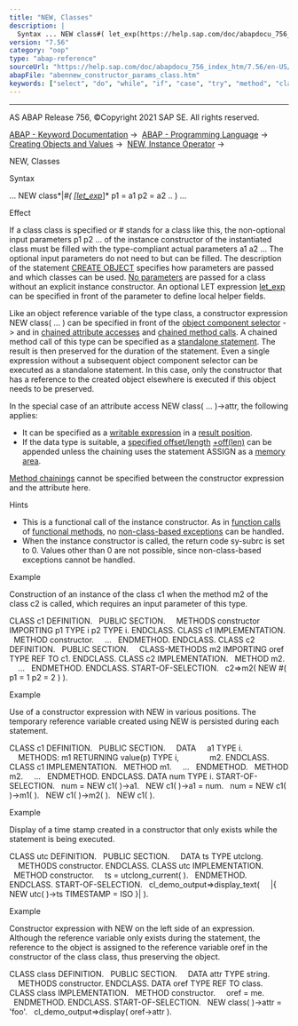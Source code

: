 ```yaml
---
title: "NEW, Classes"
description: |
  Syntax ... NEW class#( let_exp(https://help.sap.com/doc/abapdocu_756_index_htm/7.56/en-US/abaplet.htm) p1 = a1 p2 = a2 .. ) ... Effect If a class class is specified or # stands for a class like this, the non-optional input parameters p1 p2 ... of the instance constructor of the instant
version: "7.56"
category: "oop"
type: "abap-reference"
sourceUrl: "https://help.sap.com/doc/abapdocu_756_index_htm/7.56/en-US/abennew_constructor_params_class.htm"
abapFile: "abennew_constructor_params_class.htm"
keywords: ["select", "do", "while", "if", "case", "try", "method", "class", "data", "abennew", "constructor", "params"]
---
```


* * *

AS ABAP Release 756, ©Copyright 2021 SAP SE. All rights reserved.

[ABAP - Keyword Documentation](https://help.sap.com/doc/abapdocu_756_index_htm/7.56/en-US/abenabap.htm) →  [ABAP - Programming Language](https://help.sap.com/doc/abapdocu_756_index_htm/7.56/en-US/abenabap_reference.htm) →  [Creating Objects and Values](https://help.sap.com/doc/abapdocu_756_index_htm/7.56/en-US/abencreate_objects.htm) →  [NEW, Instance Operator](https://help.sap.com/doc/abapdocu_756_index_htm/7.56/en-US/abenconstructor_expression_new.htm) → 

NEW, Classes

Syntax

... NEW class*|*#( *\[*[let\_exp](https://help.sap.com/doc/abapdocu_756_index_htm/7.56/en-US/abaplet.htm)*\]* p1 = a1 p2 = a2 .. ) ...

Effect

If a class class is specified or # stands for a class like this, the non-optional input parameters p1 p2 ... of the instance constructor of the instantiated class must be filled with the type-compliant actual parameters a1 a2 ... The optional input parameters do not need to but can be filled. The description of the statement [CREATE OBJECT](https://help.sap.com/doc/abapdocu_756_index_htm/7.56/en-US/abapcreate_object_parameters.htm) specifies how parameters are passed and which classes can be used. [No parameters](https://help.sap.com/doc/abapdocu_756_index_htm/7.56/en-US/abennew_constructor_params_initial.htm) are passed for a class without an explicit instance constructor. An optional LET expression [let\_exp](https://help.sap.com/doc/abapdocu_756_index_htm/7.56/en-US/abaplet.htm) can be specified in front of the parameter to define local helper fields.

Like an object reference variable of the type class, a constructor expression NEW class( ... ) can be specified in front of the [object component selector](https://help.sap.com/doc/abapdocu_756_index_htm/7.56/en-US/abenobject_component_select_glosry.htm "Glossary Entry") \-> and in [chained attribute accesses](https://help.sap.com/doc/abapdocu_756_index_htm/7.56/en-US/abenchained_attribute_acc_glosry.htm "Glossary Entry") and [chained method calls](https://help.sap.com/doc/abapdocu_756_index_htm/7.56/en-US/abenchained_method_call_glosry.htm "Glossary Entry"). A chained method call of this type can be specified as a [standalone statement](https://help.sap.com/doc/abapdocu_756_index_htm/7.56/en-US/abapcall_method_static_chain.htm). The result is then preserved for the duration of the statement. Even a single expression without a subsequent object component selector can be executed as a standalone statement. In this case, only the constructor that has a reference to the created object elsewhere is executed if this object needs to be preserved.

In the special case of an attribute access NEW class( ... )->attr, the following applies:

-   It can be specified as a [writable expression](https://help.sap.com/doc/abapdocu_756_index_htm/7.56/en-US/abenwritable_expression_glosry.htm "Glossary Entry") in a [result position](https://help.sap.com/doc/abapdocu_756_index_htm/7.56/en-US/abenresult_position_glosry.htm "Glossary Entry").
-   If the data type is suitable, a [specified offset/length](https://help.sap.com/doc/abapdocu_756_index_htm/7.56/en-US/abenoffset_length_specific_glosry.htm "Glossary Entry") [+off(len)](https://help.sap.com/doc/abapdocu_756_index_htm/7.56/en-US/abenoffset_length.htm) can be appended unless the chaining uses the statement ASSIGN as a [memory area](https://help.sap.com/doc/abapdocu_756_index_htm/7.56/en-US/abapassign_mem_area_writable_exp.htm).

[Method chainings](https://help.sap.com/doc/abapdocu_756_index_htm/7.56/en-US/abenmethod_chaining_glosry.htm "Glossary Entry") cannot be specified between the constructor expression and the attribute here.

Hints

-   This is a functional call of the instance constructor. As in [function calls](https://help.sap.com/doc/abapdocu_756_index_htm/7.56/en-US/abapcall_method_functional.htm) of [functional methods](https://help.sap.com/doc/abapdocu_756_index_htm/7.56/en-US/abapmethods_functional.htm), no [non-class-based exceptions](https://help.sap.com/doc/abapdocu_756_index_htm/7.56/en-US/abenexceptions_non_class.htm) can be handled.
-   When the instance constructor is called, the return code sy-subrc is set to 0. Values other than 0 are not possible, since non-class-based exceptions cannot be handled.

Example

Construction of an instance of the class c1 when the method m2 of the class c2 is called, which requires an input parameter of this type.

CLASS c1 DEFINITION.
  PUBLIC SECTION.
    METHODS constructor IMPORTING p1 TYPE i p2 TYPE i.
ENDCLASS.
CLASS c1 IMPLEMENTATION.
  METHOD constructor.
    ...
  ENDMETHOD.
ENDCLASS.
CLASS c2 DEFINITION.
  PUBLIC SECTION.
    CLASS-METHODS m2 IMPORTING oref TYPE REF TO c1.
ENDCLASS.
CLASS c2 IMPLEMENTATION.
  METHOD m2.
    ...
  ENDMETHOD.
ENDCLASS.
START-OF-SELECTION.
  c2=>m2( NEW #( p1 = 1 p2 = 2 ) ).

Example

Use of a constructor expression with NEW in various positions. The temporary reference variable created using NEW is persisted during each statement.

CLASS c1 DEFINITION.
  PUBLIC SECTION.
    DATA     a1 TYPE i.
    METHODS: m1 RETURNING value(p) TYPE i,
             m2.
ENDCLASS.
CLASS c1 IMPLEMENTATION.
  METHOD m1.
    ...
  ENDMETHOD.
  METHOD m2.
    ...
  ENDMETHOD.
ENDCLASS.
DATA num TYPE i.
START-OF-SELECTION.
  num = NEW c1( )->a1.
  NEW c1( )->a1 = num.
  num = NEW c1( )->m1( ).
  NEW c1( )->m2( ).
  NEW c1( ).

Example

Display of a time stamp created in a constructor that only exists while the statement is being executed.

CLASS utc DEFINITION.
  PUBLIC SECTION.
    DATA ts TYPE utclong.
    METHODS constructor.
ENDCLASS.
CLASS utc IMPLEMENTATION.
  METHOD constructor.
    ts = utclong\_current( ).
  ENDMETHOD.
ENDCLASS.
START-OF-SELECTION.
  cl\_demo\_output=>display\_text(
    |{ NEW utc( )->ts TIMESTAMP = ISO }| ).

Example

Constructor expression with NEW on the left side of an expression. Although the reference variable only exists during the statement, the reference to the object is assigned to the reference variable oref in the constructor of the class class, thus preserving the object.

CLASS class DEFINITION.
  PUBLIC SECTION.
    DATA attr TYPE string.
    METHODS constructor.
ENDCLASS.
DATA oref TYPE REF TO class.
CLASS class IMPLEMENTATION.
  METHOD constructor.
    oref = me.
  ENDMETHOD.
ENDCLASS.
START-OF-SELECTION.
  NEW class( )->attr = 'foo'.
  cl\_demo\_output=>display( oref->attr ).